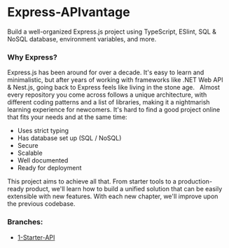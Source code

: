 # Express-APIvantage
Build a well-organized Express.js project using TypeScript, ESlint, SQL & NoSQL database, environment variables, and more.


### Why Express?
Express.js has been around for over a decade. It's easy to learn and minimalistic, but after years of working with frameworks like .NET Web API & Nest.js, going back to Express feels like living in the stone age.
 
Almost every repository you come across follows a unique architecture, with different coding patterns and a list of libraries, making it a nightmarish learning experience for newcomers.
It's hard to find a good project online that fits your needs and at the same time:
* Uses strict typing
* Has database set up (SQL / NoSQL)
* Secure
* Scalable
* Well documented
* Ready for deployment

This project aims to achieve all that. From starter tools to a production-ready product, we'll learn how to build a unified solution that can be easily extensible with new features. With each new chapter, we'll improve upon the previous codebase.

### Branches:

* [1-Starter-API](https://github.com/Leka-Workshop/Express-APIvantage/tree/1-Starter-API)
